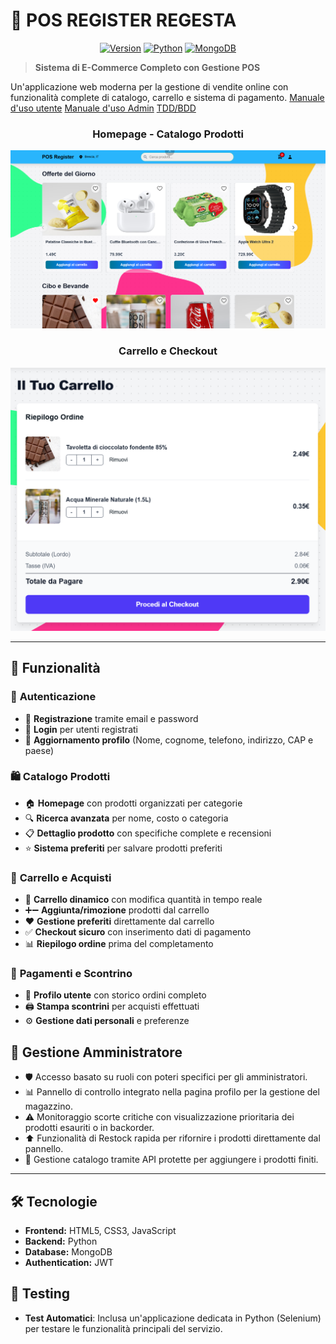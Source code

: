 # 🛒 POS REGISTER REGESTA
<div align="center">

[![Version](https://img.shields.io/badge/version-1.0.0-blue)]()
[![Python](https://img.shields.io/badge/python-3.8+-blue)]()
[![MongoDB](https://img.shields.io/badge/MongoDB-4.4+-green)]()

</div>

> **Sistema di E-Commerce Completo con Gestione POS**

Un'applicazione web moderna per la gestione di vendite online con funzionalità complete di catalogo, carrello e sistema di pagamento.
[Manuale d'uso utente](https://docs.google.com/document/d/1D-iD6ySRSMTE_2vF7IYUspjGktVcQ5FYHsPTtpqSHIg/edit?usp=sharing) [Manuale d'uso Admin](https://docs.google.com/document/d/1T4pVNrQZteYiWHWS7Yc43FHqHQ8niNeXFbfG5IZQTjk/edit?usp=sharing) [TDD/BDD](https://docs.google.com/document/d/1WCHKvUJXN33FFV7T_rbOO9tqv_enCzUocbcRUm5gYcU/edit?usp=sharing)
<div align="center">

### Homepage - Catalogo Prodotti
![Homepage](frontend/src/lib/assets/Screenshot1.png)

### Carrello e Checkout
![Cart](frontend/src/lib/assets/Screenshot2.png)

</div>

---

## 🚀 Funzionalità

### 🔐 **Autenticazione**
- 📧 **Registrazione** tramite email e password
- 🔑 **Login** per utenti registrati
- 👤 **Aggiornamento profilo** (Nome, cognome, telefono, indirizzo, CAP e paese)

### 🛍️ **Catalogo Prodotti**
- 🏠 **Homepage** con prodotti organizzati per categorie
- 🔍 **Ricerca avanzata** per nome, costo o categoria
- 📋 **Dettaglio prodotto** con specifiche complete e recensioni
- ⭐ **Sistema preferiti** per salvare prodotti preferiti

### 💸 **Carrello e Acquisti**
- 🎯 **Carrello dinamico** con modifica quantità in tempo reale
- ➕➖ **Aggiunta/rimozione** prodotti dal carrello
- ❤️ **Gestione preferiti** direttamente dal carrello
- ✅ **Checkout sicuro** con inserimento dati di pagamento
- 📊 **Riepilogo ordine** prima del completamento

### 🧾 **Pagamenti e Scontrino**
- 📄 **Profilo utente** con storico ordini completo
- 🖨️ **Stampa scontrini** per acquisti effettuati
- ⚙️ **Gestione dati personali** e preferenze

## 👑 **Gestione Amministratore**
- 🛡️ Accesso basato su ruoli con poteri specifici per gli amministratori.
- 📊 Pannello di controllo integrato nella pagina profilo per la gestione del magazzino.
- ⚠️ Monitoraggio scorte critiche con visualizzazione prioritaria dei prodotti esauriti o in backorder.
- ⬆️ Funzionalità di Restock rapida per rifornire i prodotti direttamente dal pannello.
- 📝 Gestione catalogo tramite API protette per aggiungere i prodotti finiti.

---

## 🛠️ Tecnologie

- **Frontend:** HTML5, CSS3, JavaScript
- **Backend:** Python
- **Database:** MongoDB
- **Authentication:** JWT

## 🧪 Testing
- **Test Automatici**: Inclusa un'applicazione dedicata in Python (Selenium) per testare le funzionalità principali del servizio.











